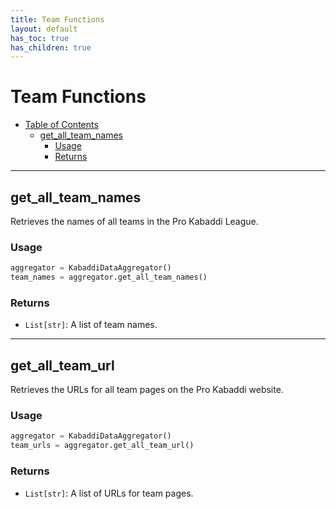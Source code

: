 ```yaml
---
title: Team Functions
layout: default
has_toc: true
has_children: true
---
```

# Team Functions

- [Table of Contents](#table-of-contents)
  - [get\_all\_team\_names](#get_all_team_names)
    - [Usage](#usage)
    - [Returns](#returns)
---

## get_all_team_names

Retrieves the names of all teams in the Pro Kabaddi League.

### Usage

```python
aggregator = KabaddiDataAggregator()
team_names = aggregator.get_all_team_names()
```

### Returns

- `List[str]`: A list of team names.

---

## get_all_team_url

Retrieves the URLs for all team pages on the Pro Kabaddi website.

### Usage

```python
aggregator = KabaddiDataAggregator()
team_urls = aggregator.get_all_team_url()
```

### Returns

- `List[str]`: A list of URLs for team pages.